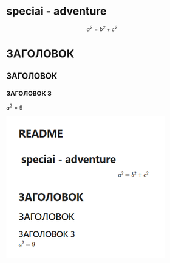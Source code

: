 #  speciai - adventure
$$
a^2 = b^2 + c^2
$$
# ЗАГОЛОВОК
## ЗАГОЛОВОК
### ЗАГОЛОВОК 3
$a^2=9$

![](Pasted%20image%2020240328115715.png)